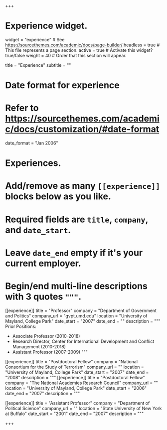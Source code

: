 +++
# Experience widget.
widget = "experience"  # See https://sourcethemes.com/academic/docs/page-builder/
headless = true  # This file represents a page section.
active = true  # Activate this widget? true/false
weight = 40  # Order that this section will appear.

title = "Experience"
subtitle = ""

# Date format for experience
#   Refer to https://sourcethemes.com/academic/docs/customization/#date-format
date_format = "Jan 2006"

# Experiences.
#   Add/remove as many `[[experience]]` blocks below as you like.
#   Required fields are `title`, `company`, and `date_start`.
#   Leave `date_end` empty if it's your current employer.
#   Begin/end multi-line descriptions with 3 quotes `"""`.
[[experience]]
  title = "Professor"
  company = "Department of Government and Politics"
  company_url = "gvpt.umd.edu"
  location = "University of Mayland, College Park"
  date_start = "2007"
  date_end = ""
  description = """
  Prior Positions:
  
  * Associate Professor (2010-2018)
  * Research Director, Center for International Development and Conflict Management (2010-2018)
  * Assistant Professor (2007-2009)
  """

[[experience]]
   title = "Postdoctoral Fellow"
  company = "National Consortium for the Study of Terrorism"
  company_url = ""
  location = "University of Mayland, College Park"
  date_start = "2007"
  date_end = "2008"
  description = """
[[experience]]
  title = "Postdoctoral Fellow"
  company = "The National Academies Research Council"
  company_url = ""
  location = "University of Mayland, College Park"
  date_start = "2006"
  date_end = "2007"
  description = """
  
 [[experience]]
  title = "Assistant Professor"
  company = "Department of Political Science"
  company_url = ""
  location = "State University of New York at Buffalo"
  date_start = "2001"
  date_end = "2007"
  description = """

+++
